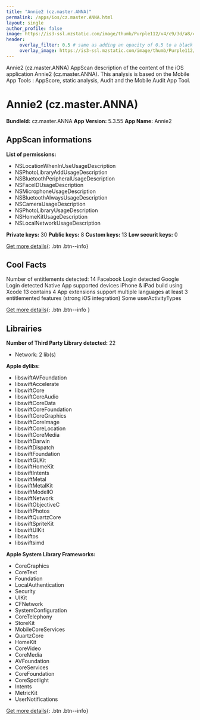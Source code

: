 ```yaml
---
title: "Annie2 (cz.master.ANNA)"
permalink: /apps/ios/cz.master.ANNA.html
layout: single
author_profile: false
image: https://is3-ssl.mzstatic.com/image/thumb/Purple112/v4/c9/3d/a8/c93da8e9-c945-918a-b320-850d0584fcd8/AppIcon-0-0-1x_U007emarketing-0-0-0-7-0-0-sRGB-0-0-0-GLES2_U002c0-512MB-85-220-0-0.png/512x512bb.jpg
header: 
     overlay_filter: 0.5 # same as adding an opacity of 0.5 to a black background
     overlay_image: https://is3-ssl.mzstatic.com/image/thumb/Purple112/v4/c9/3d/a8/c93da8e9-c945-918a-b320-850d0584fcd8/AppIcon-0-0-1x_U007emarketing-0-0-0-7-0-0-sRGB-0-0-0-GLES2_U002c0-512MB-85-220-0-0.png/512x512bb.jpg
---
```

Annie2 (cz.master.ANNA) AppScan description of the content of the iOS application Annie2 (cz.master.ANNA). This analysis is based on the Mobile App Tools : AppScore, static analysis, Audit and the Mobile Audit App Tool.

# Annie2 (cz.master.ANNA)

**BundleId:** cz.master.ANNA
**App Version:** 5.3.55
**App Name:** Annie2


## AppScan informations 

**List of permissions:** 
- NSLocationWhenInUseUsageDescription
- NSPhotoLibraryAddUsageDescription
- NSBluetoothPeripheralUsageDescription
- NSFaceIDUsageDescription
- NSMicrophoneUsageDescription
- NSBluetoothAlwaysUsageDescription
- NSCameraUsageDescription
- NSPhotoLibraryUsageDescription
- NSHomeKitUsageDescription
- NSLocalNetworkUsageDescription
  
  
**Private keys:** 30
**Public keys:** 8
**Custom keys:** 13
**Low securit keys:** 0
  
[Get more details](/pricing.html){: .btn .btn--info}

## Cool Facts

Number of entitlements detected: 14
Facebook Login detected
Google Login detected
Native App
supported devices iPhone & iPad
build using Xcode 13
contains 4 App extensions
support multiple languages
at least 3 entitlemented features (strong iOS integration)
Some userActivityTypes
  
[Get more details](/pricing.html){: .btn .btn--info }

## Librairies 
**Number of Third Party Library detected:** 22
- Network: 2 lib(s)


**Apple dylibs:**
- libswiftAVFoundation
- libswiftAccelerate
- libswiftCore
- libswiftCoreAudio
- libswiftCoreData
- libswiftCoreFoundation
- libswiftCoreGraphics
- libswiftCoreImage
- libswiftCoreLocation
- libswiftCoreMedia
- libswiftDarwin
- libswiftDispatch
- libswiftFoundation
- libswiftGLKit
- libswiftHomeKit
- libswiftIntents
- libswiftMetal
- libswiftMetalKit
- libswiftModelIO
- libswiftNetwork
- libswiftObjectiveC
- libswiftPhotos
- libswiftQuartzCore
- libswiftSpriteKit
- libswiftUIKit
- libswiftos
- libswiftsimd


**Apple System Library Frameworks:**
- CoreGraphics
- CoreText
- Foundation
- LocalAuthentication
- Security
- UIKit
- CFNetwork
- SystemConfiguration
- CoreTelephony
- StoreKit
- MobileCoreServices
- QuartzCore
- HomeKit
- CoreVideo
- CoreMedia
- AVFoundation
- CoreServices
- CoreFoundation
- CoreSpotlight
- Intents
- MetricKit
- UserNotifications


  
[Get more details](/pricing.html){: .btn .btn--info}

